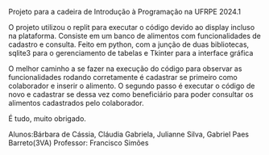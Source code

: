 Projeto para a cadeira de Introdução à Programação na UFRPE 2024.1

O projeto utilizou o replit para executar o código devido ao display incluso na plataforma.
Consiste em um banco de alimentos com funcionalidades de cadastro e consulta.
Feito em python, com a junção de duas bibliotecas, sqlite3 para o gerenciamento de tabelas e Tkinter para a interface gráfica

O melhor caminho a se fazer na execução do código para observar as funcionalidades rodando corretamente é cadastrar se primeiro como colaborador e
inserir o alimento. O segundo passo é executar o código de novo e cadastrar se dessa vez como beneficiário para poder consultar os alimentos
cadastrados pelo colaborador.

É tudo, muito obrigado.

Alunos:Bárbara de Cássia, Cláudia Gabriela, Julianne Silva, Gabriel Paes Barreto(3VA)
Professor: Francisco Simões
